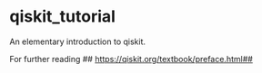 # qiskit_tutorial

An elementary introduction to qiskit.


For further reading ## https://qiskit.org/textbook/preface.html##
